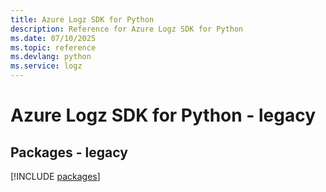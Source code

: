 ```yaml
---
title: Azure Logz SDK for Python
description: Reference for Azure Logz SDK for Python
ms.date: 07/10/2025
ms.topic: reference
ms.devlang: python
ms.service: logz
---
```

# Azure Logz SDK for Python - legacy
## Packages - legacy
[!INCLUDE [packages](logz-index.md)]